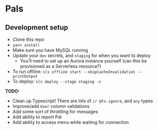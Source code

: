 # Pals

## Development setup

- Clone this repo
- `yarn install`
- Make sure you have MySQL running
- Update your `dev` secrets, and `staging` for when you want to deploy
  - You'll need to set up an Aurora instance yourself (can this be provisioned as a Serverless resource?)
- To run offline: `sls offline start --skipCacheInvalidation --printOutput`
- To deploy: `sls deploy --stage staging -v`

**TODO:**

- Clean up Typescript! There are lots of `// @ts-ignore`, and `any` types
- Improve/add `User` column validations
- Add some sort of throttling for messages
- Add ability to report Pal
- Add ability to access menu while waiting for connection
